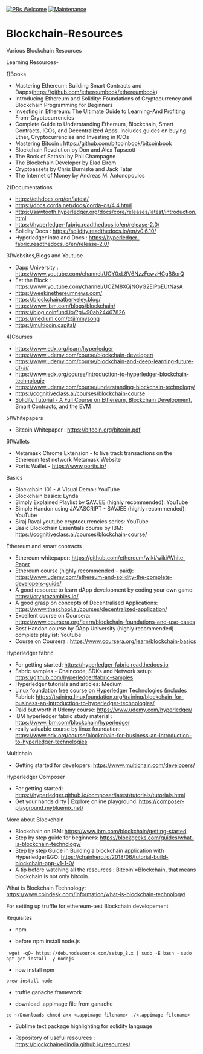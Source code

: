 [![PRs Welcome](https://img.shields.io/badge/PRs-welcome-brightgreen.svg?style=flat-square)](http://makeapullrequest.com)
[![Maintenance](https://img.shields.io/maintenance/yes/2020?style=flat-square)]()

# Blockchain-Resources
Various Blockchain Resources


Learning Resources-

1)Books

- Mastering Ethereum: Building Smart Contracts and Dapps(https://github.com/ethereumbook/ethereumbook)
- Introducing Ethereum and Solidity: Foundations of Cryptocurrency and Blockchain Programming for Beginners
- Investing in Ethereum: The Ultimate Guide to Learning–And Profiting From–Cryptocurrencies
- Complete Guide to Understanding Ethereum, Blockchain, Smart Contracts, ICOs, and Decentralized Apps. Includes guides on buying Ether, Cryptocurrencies and Investing in ICOs
- Mastering Bitcoin : https://github.com/bitcoinbook/bitcoinbook
- Blockchain Revolution by Don and Alex Tapscott
- The Book of Satoshi by Phil Champagne
- The Blockchain Developer by Elad Elrom
- Cryptoassets by Chris Burniske and Jack Tatar
- The Internet of Money by Andreas M. Antonopoulos

2)Documentations

 - https://ethdocs.org/en/latest/
 - https://docs.corda.net/docs/corda-os/4.4.html
 - https://sawtooth.hyperledger.org/docs/core/releases/latest/introduction.html
 - https://hyperledger-fabric.readthedocs.io/en/release-2.0/
 - Solidity Docs : https://solidity.readthedocs.io/en/v0.6.10/
 - Hyperledger intro and Docs : https://hyperledger-fabric.readthedocs.io/en/release-2.0/

3)Websites,Blogs and Youtube
- Dapp University : https://www.youtube.com/channel/UCY0xL8V6NzzFcwzHCgB8orQ
- Eat the Block : https://www.youtube.com/channel/UCZM8XQjNOyG2ElPpEUtNasA
- https://weekinethereumnews.com/
- https://blockchainatberkeley.blog/
- https://www.ibm.com/blogs/blockchain/
- https://blog.coinfund.io/?gi=90ab24467826
- https://medium.com/@jimmysong
- https://multicoin.capital/

4)Courses
- https://www.edx.org/learn/hyperledger
- https://www.udemy.com/course/blockchain-developer/
- https://www.udemy.com/course/blockchain-and-deep-learning-future-of-ai/
- https://www.edx.org/course/introduction-to-hyperledger-blockchain-technologie
- https://www.udemy.com/course/understanding-blockchain-technology/
- https://cognitiveclass.ai/courses/blockchain-course
- [Solidity Tutorial - A Full Course on Ethereum, Blockchain Development, Smart Contracts, and the EVM](https://www.youtube.com/watch?v=ipwxYa-F1uY)


5)Whitepapers
- Bitcoin Whitepaper : https://bitcoin.org/bitcoin.pdf


6)Wallets
- Metamask Chrome Extension - to live track transactions on the Ethereum test network Metamask Website
- Portis Wallet - https://www.portis.io/

Basics
- Blockchain 101 - A Visual Demo : YouTube
- Blockchain basics: Lynda
- Simply Explained Playlist by SAVJEE (highly recommended): YouTube
- Simple Handon using JAVASCRIPT - SAVJEE (highly recommended): YouTube
- Siraj Raval youtube cryptocurrencies series: YouTube
- Basic Blockchain Essentials course by IBM: https://cognitiveclass.ai/courses/blockchain-course/

Ethereum and smart contracts
- Ethereum whitepaper: https://github.com/ethereum/wiki/wiki/White-Paper
- Ethereum course (highly recommended - paid): https://www.udemy.com/ethereum-and-solidity-the-complete-developers-guide/
- A good resource to learn dApp development by coding your own game: https://cryptozombies.io/
- A good grasp on concepts of Decentralised Applications: https://www.theschool.ai/courses/decentralized-application/
- Excellent course on Coursera: https://www.coursera.org/learn/blockchain-foundations-and-use-cases
- Best Handon course by DApp University (highly recommended) complete playlist: Youtube
- Course on Coursera : https://www.coursera.org/learn/blockchain-basics

Hyperledger fabric
- For getting started: https://hyperledger-fabric.readthedocs.io
- Fabric samples - Chaincode, SDKs and Network setup: https://github.com/hyperledger/fabric-samples
- Hyperledger tutorials and articles: Medium
- Linux foundation free course on Hyperledger Technologies (includes Fabric): https://training.linuxfoundation.org/training/blockchain-for-business-an-introduction-to-hyperledger-technologies/
- Paid but worth it Udemy course: https://www.udemy.com/hyperledger/
- IBM hyperledger fabric study material : https://www.ibm.com/blockchain/hyperledger
- really valuable course by linux foundation: https://www.edx.org/course/blockchain-for-business-an-introduction-to-hyperledger-technologies

Multichain
- Getting started for developers: https://www.multichain.com/developers/

Hyperledger Composer

- For getting started: https://hyperledger.github.io/composer/latest/tutorials/tutorials.html
- Get your hands dirty | Explore online playground: https://composer-playground.mybluemix.net/

More about Blockchain

- Blockchain on IBM: https://www.ibm.com/blockchain/getting-started
- Step by step guide for beginners: https://blockgeeks.com/guides/what-is-blockchain-technology/
- Step by step Guide in Building a blockchain application with Hyperledger&GO: https://chainhero.io/2018/06/tutorial-build-blockchain-app-v1-1-0/
- A tip before watching all the resources : Bitcoin!=Blockchain, that means blockchain is not only bitcoin.

What is Blockchain Technology: https://www.coindesk.com/information/what-is-blockchain-technology/


For setting up truffle for ethereum-test Blockchain developement

Requisites

- npm

- before npm install node.js

` wget -qO- https://deb.nodesource.com/setup_8.x | sudo -E bash -`
 `sudo apt-get install -y nodejs`

- now install npm

 `brew install node`

- truffle ganache framework

- download .appimage file from ganache

 `cd ~/Downloads
 chmod a+x <.appimage filename>
 ./<.appimage filename>`

- Sublime text package highlighting for solidity language

- Repository of useful resources : https://blockchainedindia.github.io/resources/
